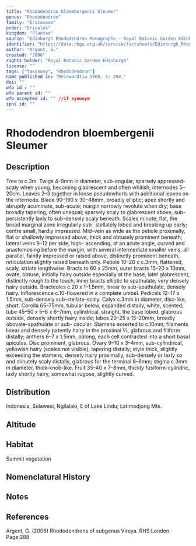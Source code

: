 ```yaml
---
title: "Rhododendron bloembergenii Sleumer"
genus: "Rhododendron"
family: "Ericaceae"
order: "Ericales"
kingdom: "Plantae"
source: "Edinburgh Rhododendron Monographs – Royal Botanic Garden Edinburgh"
identifier: "https://data.rbge.org.uk/service/factsheets/Edinburgh_Rhododendron_Monographs.xhtml"
author: "Argent, G."
created: "2006"
rights holder: "Royal Botanic Garden Edinburgh"
license: ""
tags: ["taxonomy", "Rhododendron"]
name published in: "Reinwardtia 1960. 5: 204."
doi: ""
wfo id : ""
wfo parent id: ""
wfo accepted id: "" //if synonym                      
ipni id: ""
---
```


                       

# Rhododendron bloembergenii Sleumer

## Description
Tree to c.3m. Twigs 4–9mm in diameter, sub-angular, sparsely appressed-scaly when young, becoming glabrescent and often whitish; internodes 5–20cm. Leaves 2–3 together in loose pseudowhorls with additional leaves on the internode. Blade 90–190 x 30–48mm, broadly elliptic; apex shortly and abruptly acuminate, sub-acute; margin narrowly revolute when dry; base broadly tapering, often unequal; sparsely scaly to glabrescent above, sub-persistently laxly to sub-densely scaly beneath. Scales minute, flat, the broad marginal zone irregularly sub- stellately lobed and breaking up early; centre small, hardly impressed. Mid-vein as wide as the petiole proximally, flat or shallowly impressed above, thick and obtusely prominent beneath; lateral veins 9–12 per side, high- ascending, at an acute angle, curved and anastomosing before the margin, with several intermediate smaller veins, all parallel, faintly impressed or raised above, distinctly prominent beneath, reticulation slightly raised beneath only. Petiole 10–20 x c.3mm, flattened, scaly, striate lengthwise. Bracts to 60 x 25mm, outer bracts 15–20 x 10mm, ovate, obtuse, initially hairy outside especially at the base, later glabrescent, distinctly rough to the touch, inner bracts elliptic to spathulate, very densely hairy outside. Bracteoles c.20 x 1–1.5mm, linear to sub-spathulate, densely hairy. Inflorescence c.10-flowered in a complete umbel. Pedicels 12–17 x 1.5mm, sub-densely sub-stellate-scaly. Calyx c.3mm in diameter, disc-like, short. Corolla 65–75mm, tubular below, expanded distally, white, scented; tube 45–50 x 5–6 x 6–7mm, cylindrical, straight, the base lobed, glabrous outside, densely shortly hairy inside; lobes 20–25 x 15–20mm, broadly obovate-spathulate or sub- circular. Stamens exserted to c.10mm; filaments linear and densely patently hairy in the proximal 2⁄3, glabrous and filiform distally; anthers 6–7 x 1.5mm, oblong, each cell contracted into a short basal apiculus. Disc prominent, glabrous. Ovary 9–10 x 3–4mm, sub-cylindrical, yellowish hairy (scales not visible), tapering distally; style thick, slightly exceeding the stamens, densely hairy proximally, sub-densely or laxly so and minutely scaly distally, glabrous for the terminal 6–8mm; stigma c.3mm in diameter, thick-knob-like. Fruit 35–40 x 7–8mm, thickly fusiform-cylindric, laxly shortly hairy, somewhat rugose, slightly curved.

## Distribution
Indonesia, Sulawesi, Ngilalaki, E of Lake Lindu; Latimodjong Mts.

## Altitude


## Habitat
Summit vegetation

## Nomenclatural History

                       
## Notes


## References

Argent, G. (2006) Rhododendrons of subgenus Vireya. RHS:London. Page:288
